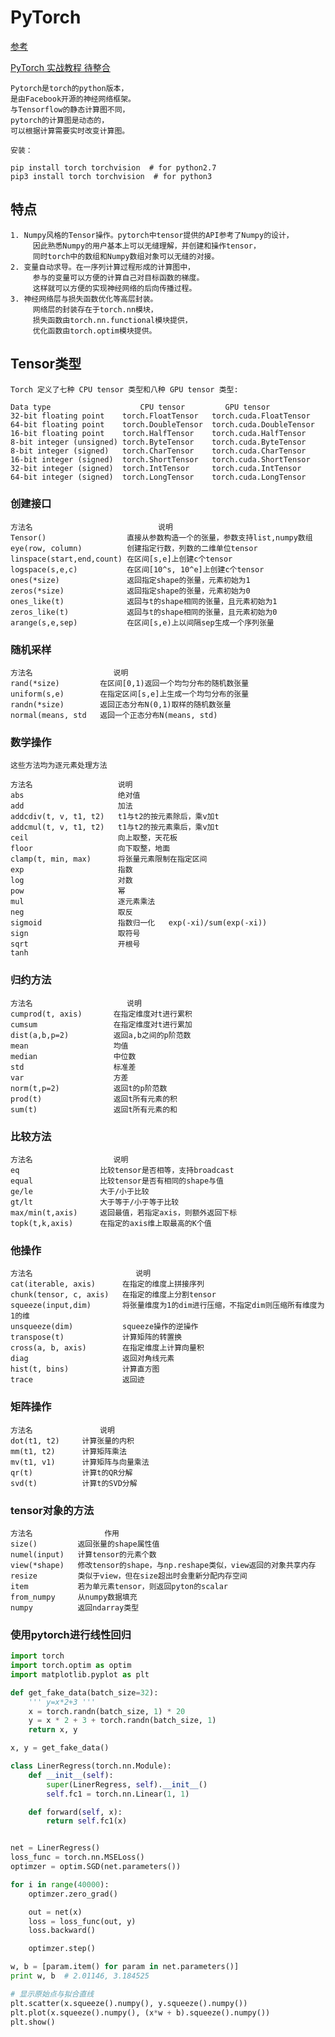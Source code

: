 # PyTorch
[参考](https://blog.csdn.net/zzulp/article/details/80573331)

[PyTorch 实战教程 待整合](https://github.com/Ewenwan/PyTorch_Tutorials)

    Pytorch是torch的python版本，
    是由Facebook开源的神经网络框架。
    与Tensorflow的静态计算图不同，
    pytorch的计算图是动态的，
    可以根据计算需要实时改变计算图。
    
    安装：
    
    pip install torch torchvision  # for python2.7
    pip3 install torch torchvision  # for python3
    
## 特点

    1. Numpy风格的Tensor操作。pytorch中tensor提供的API参考了Numpy的设计，
         因此熟悉Numpy的用户基本上可以无缝理解，并创建和操作tensor，
         同时torch中的数组和Numpy数组对象可以无缝的对接。
    2. 变量自动求导。在一序列计算过程形成的计算图中，
         参与的变量可以方便的计算自己对目标函数的梯度。
         这样就可以方便的实现神经网络的后向传播过程。
    3. 神经网络层与损失函数优化等高层封装。
         网络层的封装存在于torch.nn模块，
         损失函数由torch.nn.functional模块提供，
         优化函数由torch.optim模块提供。

## Tensor类型
    Torch 定义了七种 CPU tensor 类型和八种 GPU tensor 类型:

    Data type                    CPU tensor         GPU tensor
    32-bit floating point    torch.FloatTensor   torch.cuda.FloatTensor
    64-bit floating point    torch.DoubleTensor  torch.cuda.DoubleTensor
    16-bit floating point    torch.HalfTensor    torch.cuda.HalfTensor
    8-bit integer (unsigned) torch.ByteTensor    torch.cuda.ByteTensor
    8-bit integer (signed)   torch.CharTensor    torch.cuda.CharTensor
    16-bit integer (signed)  torch.ShortTensor   torch.cuda.ShortTensor
    32-bit integer (signed)  torch.IntTensor     torch.cuda.IntTensor
    64-bit integer (signed)  torch.LongTensor    torch.cuda.LongTensor
 ### 创建接口
    方法名                            说明
    Tensor()                  直接从参数构造一个的张量，参数支持list,numpy数组
    eye(row, column)          创建指定行数，列数的二维单位tensor
    linspace(start,end,count) 在区间[s,e]上创建c个tensor
    logspace(s,e,c)           在区间[10^s, 10^e]上创建c个tensor
    ones(*size)               返回指定shape的张量，元素初始为1
    zeros(*size)              返回指定shape的张量，元素初始为0
    ones_like(t)              返回与t的shape相同的张量，且元素初始为1
    zeros_like(t)             返回与t的shape相同的张量，且元素初始为0
    arange(s,e,sep)           在区间[s,e)上以间隔sep生成一个序列张量
    
###  随机采样
    方法名                  说明
    rand(*size)         在区间[0,1)返回一个均匀分布的随机数张量
    uniform(s,e)        在指定区间[s,e]上生成一个均匀分布的张量
    randn(*size)        返回正态分布N(0,1)取样的随机数张量
    normal(means, std   返回一个正态分布N(means, std)
 
    
### 数学操作
    这些方法均为逐元素处理方法

    方法名                   说明
    abs                     绝对值
    add                     加法
    addcdiv(t, v, t1, t2)   t1与t2的按元素除后，乘v加t
    addcmul(t, v, t1, t2)   t1与t2的按元素乘后，乘v加t
    ceil                    向上取整，天花板
    floor                   向下取整，地面
    clamp(t, min, max)      将张量元素限制在指定区间
    exp                     指数
    log                     对数
    pow                     幂
    mul                     逐元素乘法
    neg                     取反
    sigmoid                 指数归一化   exp(-xi)/sum(exp(-xi))
    sign                    取符号
    sqrt                    开根号
    tanh	
 
### 归约方法
    方法名                     说明
    cumprod(t, axis)       在指定维度对t进行累积
    cumsum                 在指定维度对t进行累加
    dist(a,b,p=2)          返回a,b之间的p阶范数
    mean                   均值
    median                 中位数
    std                    标准差
    var                    方差
    norm(t,p=2)            返回t的p阶范数
    prod(t)                返回t所有元素的积
    sum(t)                 返回t所有元素的和
    
### 比较方法
    方法名                  说明
    eq                  比较tensor是否相等，支持broadcast
    equal               比较tensor是否有相同的shape与值
    ge/le               大于/小于比较
    gt/lt               大于等于/小于等于比较
    max/min(t,axis)     返回最值，若指定axis，则额外返回下标
    topk(t,k,axis)      在指定的axis维上取最高的K个值
    
### 他操作
    方法名                       说明
    cat(iterable, axis)      在指定的维度上拼接序列
    chunk(tensor, c, axis)   在指定的维度上分割tensor
    squeeze(input,dim)       将张量维度为1的dim进行压缩，不指定dim则压缩所有维度为1的维
    unsqueeze(dim)           squeeze操作的逆操作
    transpose(t)             计算矩阵的转置换
    cross(a, b, axis)        在指定维度上计算向量积
    diag                     返回对角线元素
    hist(t, bins)            计算直方图
    trace                    返回迹

### 矩阵操作
    方法名               说明
    dot(t1, t2)     计算张量的内积
    mm(t1, t2)      计算矩阵乘法
    mv(t1, v1)      计算矩阵与向量乘法
    qr(t)           计算t的QR分解
    svd(t)          计算t的SVD分解
 
### tensor对象的方法
    方法名                作用
    size()         返回张量的shape属性值
    numel(input)   计算tensor的元素个数
    view(*shape)   修改tensor的shape，与np.reshape类似，view返回的对象共享内存
    resize         类似于view，但在size超出时会重新分配内存空间
    item           若为单元素tensor，则返回pyton的scalar
    from_numpy     从numpy数据填充
    numpy          返回ndarray类型

### 使用pytorch进行线性回归
```python
import torch
import torch.optim as optim
import matplotlib.pyplot as plt

def get_fake_data(batch_size=32):
    ''' y=x*2+3 '''
    x = torch.randn(batch_size, 1) * 20
    y = x * 2 + 3 + torch.randn(batch_size, 1)
    return x, y

x, y = get_fake_data()

class LinerRegress(torch.nn.Module):
    def __init__(self):
        super(LinerRegress, self).__init__()
        self.fc1 = torch.nn.Linear(1, 1)

    def forward(self, x):
        return self.fc1(x)


net = LinerRegress()
loss_func = torch.nn.MSELoss()
optimzer = optim.SGD(net.parameters())

for i in range(40000):
    optimzer.zero_grad()

    out = net(x)
    loss = loss_func(out, y)
    loss.backward()

    optimzer.step()

w, b = [param.item() for param in net.parameters()]
print w, b  # 2.01146, 3.184525

# 显示原始点与拟合直线
plt.scatter(x.squeeze().numpy(), y.squeeze().numpy())
plt.plot(x.squeeze().numpy(), (x*w + b).squeeze().numpy())
plt.show()
```
 
